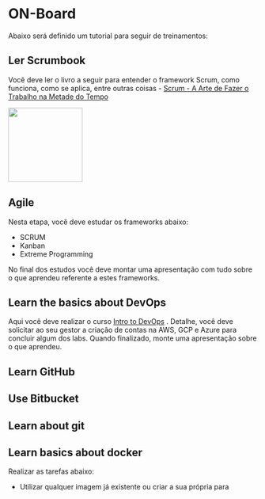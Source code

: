 [1]: https://www.saraiva.com.br/scrum-a-arte-de-fazer-o-trabalho-na-metade-do-tempo-9381460.html?pac_id=123134&gclid=EAIaIQobChMIkemf3eXD2QIVTlmGCh12GgibEAQYASABEgId7fD_BwE
[2]: https://br.udacity.com/course/intro-to-devops--ud611

# ON-Board

  Abaixo será definido um tutorial para seguir de treinamentos:
  
## Ler Scrumbook

Você deve ler o livro a seguir para entender o framework Scrum, como funciona, como se aplica, entre outras coisas - [Scrum - A Arte de Fazer o Trabalho na Metade do Tempo][1]

<img src="https://images.livrariasaraiva.com.br/imagemnet/imagem.aspx/?pro_id=9381460&qld=90&l=430&a=-1" width="150">

## Agile

Nesta etapa, você deve estudar os frameworks abaixo:
* SCRUM
* Kanban
* Extreme Programming

No final dos estudos você deve montar uma apresentação com tudo sobre o que aprendeu referente a estes frameworks.

## Learn the basics about DevOps

Aqui você deve realizar o curso [Intro to DevOps][2] .
Detalhe, você deve solicitar ao seu gestor a criação de contas na AWS, GCP e Azure para concluir algum dos labs.
Quando finalizado, monte uma apresentação sobre o que aprendeu.

## Learn GitHub

## Use Bitbucket

## Learn about git

## Learn basics about docker

Realizar as tarefas abaixo:

* Utilizar qualquer imagem já existente ou criar a sua própria para 

